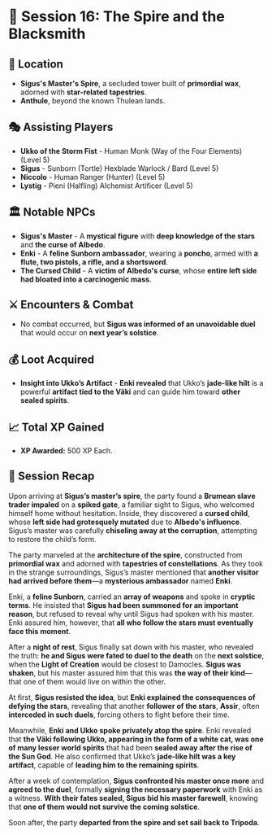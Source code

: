 # 📜 Session 16: The Spire and the Blacksmith  

## 📍 **Location**  

- **Sigus's Master's Spire**, a secluded tower built of **primordial wax**, adorned with **star-related tapestries**.  
- **Anthule**, beyond the known Thulean lands.  

## 🎭 **Assisting Players**  

- **Ukko of the Storm Fist** - Human Monk (Way of the Four Elements) (Level 5)  
- **Sigus** - Sunborn (Tortle) Hexblade Warlock / Bard (Level 5)  
- **Niccolo** - Human Ranger (Hunter) (Level 5)  
- **Lystig** - Pieni (Halfling) Alchemist Artificer (Level 5)  

## 🏛 **Notable NPCs**  

- **Sigus's Master** - A **mystical figure** with **deep knowledge of the stars** and **the curse of Albedo**.  
- **Enki** - A **feline Sunborn ambassador**, wearing a **poncho**, armed with **a flute, two pistols, a rifle, and a shortsword**.  
- **The Cursed Child** - A **victim of Albedo's curse**, whose **entire left side had bloated into a carcinogenic mass**.  

## ⚔ **Encounters & Combat**  

- No combat occurred, but **Sigus was informed of an unavoidable duel** that would occur on **next year’s solstice**.  

## 💰 **Loot Acquired**  

- **Insight into Ukko’s Artifact** - **Enki revealed** that Ukko’s **jade-like hilt** is a powerful **artifact tied to the Väki** and can guide him toward **other sealed spirits**.  

## 📈 **Total XP Gained**  

- **XP Awarded:** 500 XP Each.  

## 📖 **Session Recap**  

Upon arriving at **Sigus’s master’s spire**, the party found a **Brumean slave trader impaled** on a **spiked gate**, a familiar sight to Sigus, who welcomed himself home without hesitation. Inside, they discovered a **cursed child**, whose **left side had grotesquely mutated** due to **Albedo's influence**. Sigus’s master was carefully **chiseling away at the corruption**, attempting to restore the child’s form.  

The party marveled at the **architecture of the spire**, constructed from **primordial wax** and adorned with **tapestries of constellations**. As they took in the strange surroundings, Sigus’s master mentioned that **another visitor had arrived before them**—a **mysterious ambassador** named **Enki**.  

Enki, a **feline Sunborn**, carried an **array of weapons** and spoke in **cryptic terms**. He insisted that **Sigus had been summoned for an important reason**, but refused to reveal why until Sigus had spoken with his master. Enki assured him, however, that **all who follow the stars must eventually face this moment**.  

After a **night of rest**, Sigus finally sat down with his master, who revealed the truth: **he and Sigus were fated to duel to the death** on the **next solstice**, when the **Light of Creation** would be closest to Damocles. **Sigus was shaken**, but his master assured him that this was **the way of their kind**—that one of them would live on within the other.  

At first, **Sigus resisted the idea**, but **Enki explained the consequences of defying the stars**, revealing that another **follower of the stars**, **Assir**, often **interceded in such duels**, forcing others to fight before their time.  

Meanwhile, **Enki and Ukko spoke privately atop the spire**. Enki revealed that **the Väki following Ukko, appearing in the form of a white cat, was one of many lesser world spirits** that had been **sealed away after the rise of the Sun God**. He also confirmed that Ukko’s **jade-like hilt was a key artifact**, capable of **leading him to the remaining spirits**.  

After a week of contemplation, **Sigus confronted his master once more** and **agreed to the duel**, formally **signing the necessary paperwork** with Enki as a witness. **With their fates sealed, Sigus bid his master farewell**, knowing that **one of them would not survive the coming solstice**.  

Soon after, the party **departed from the spire and set sail back to Tripoda**.  
